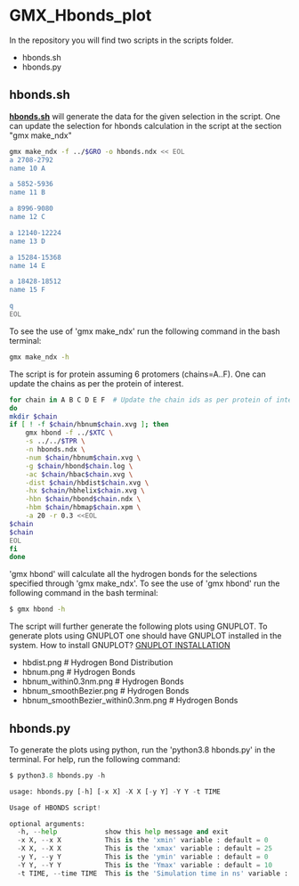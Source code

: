# GMX_Hbonds_plot

In the repository you will find two scripts in the scripts folder.
- hbonds.sh
- hbonds.py
## hbonds.sh
**<a href="https://github.com/mangeshdamre/GMX_Hbonds_plot/blob/main/scripts/hbonds.sh" target="_blank">hbonds.sh</a>** will generate the data for the given selection in the script. One can update the selection for hbonds calculation in the script at the section "gmx make_ndx"
```sh
gmx make_ndx -f ../$GRO -o hbonds.ndx << EOL
a 2708-2792
name 10 A

a 5852-5936
name 11 B

a 8996-9080
name 12 C

a 12140-12224
name 13 D

a 15284-15368
name 14 E

a 18428-18512
name 15 F

q
EOL
```
To see the use of 'gmx make_ndx' run the following command in the bash terminal:
```sh
gmx make_ndx -h
```

The script is for protein assuming 6 protomers (chains=A..F). One can update the chains as per the protein of interest.
```sh
for chain in A B C D E F  # Update the chain ids as per protein of interest.
do
mkdir $chain
if [ ! -f $chain/hbnum$chain.xvg ]; then
	gmx hbond -f ../$XTC \
	-s ../../$TPR \
	-n hbonds.ndx \
	-num $chain/hbnum$chain.xvg \
	-g $chain/hbond$chain.log \
	-ac $chain/hbac$chain.xvg \
	-dist $chain/hbdist$chain.xvg \
	-hx $chain/hbhelix$chain.xvg \
	-hbn $chain/hbond$chain.ndx \
	-hbm $chain/hbmap$chain.xpm \
	-a 20 -r 0.3 <<EOL
$chain
$chain
EOL
fi
done
```
'gmx hbond' will calculate all the hydrogen bonds for the selections specified through 'gmx make_ndx'. To see the use of 'gmx hbond' run the following command in the bash terminal:
```sh
$ gmx hbond -h
```
The script will further generate the following plots using GNUPLOT. To generate plots using GNUPLOT one should have GNUPLOT installed in the system. How to install GNUPLOT? <a href="https://github.com/mangeshdamre/GMX_APO_Protein" target="_blank">GNUPLOT INSTALLATION</a><br>
- hbdist.png # Hydrogen Bond Distribution
- hbnum.png # Hydrogen Bonds
- hbnum_within0.3nm.png # Hydrogen Bonds
- hbnum_smoothBezier.png # Hydrogen Bonds
- hbnum_smoothBezier_within0.3nm.png # Hydrogen Bonds
## hbonds.py

To generate the plots using python, run the 'python3.8 hbonds.py' in the terminal.
For help, run the following command:
```py
$ python3.8 hbonds.py -h

usage: hbonds.py [-h] [-x X] -X X [-y Y] -Y Y -t TIME

Usage of HBONDS script!

optional arguments:
  -h, --help            show this help message and exit
  -x X, --x X           This is the 'xmin' variable : default = 0
  -X X, --X X           This is the 'xmax' variable : default = 25
  -y Y, --y Y           This is the 'ymin' variable : default = 0
  -Y Y, --Y Y           This is the 'Ymax' variable : default = 10
  -t TIME, --time TIME  This is the 'Simulation time in ns' variable : default = 25
```
